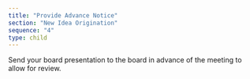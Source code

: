```yaml
---
title: "Provide Advance Notice"
section: "New Idea Origination"
sequence: "4"
type: child
---
```


Send your board presentation to the board in advance of the meeting to allow for review.
